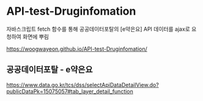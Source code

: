 # API-test-Druginfomation
자바스크립트 fetch 함수를 통해 공공데이터포탈의 [e약은요] API 데이터를 ajax로 요청하여 화면에 뿌림

https://woogwayeon.github.io/API-test-Druginfomation/

## 공공데이터포탈 - e약은요
https://www.data.go.kr/tcs/dss/selectApiDataDetailView.do?publicDataPk=15075057#tab_layer_detail_function
